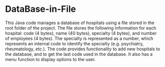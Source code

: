 # DataBase-in-File

This Java code manages a database of hospitals using a file stored in the root folder of the project. The file stores the following information for each hospital: code (4 bytes), name (40 bytes), specialty (4 bytes), and number of employees (4 bytes). The specialty is represented as a number, which represents an internal code to identify the specialty (e.g. psychiatry, rheumatology, etc.). The code provides functionality to add new hospitals to the database, and to get the last code used in the database. It also has a menu function to display options to the user.
